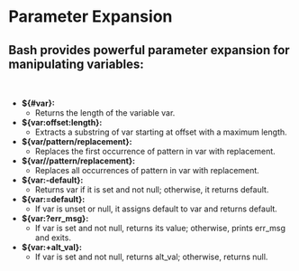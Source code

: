 # Parameter Expansion
## Bash provides powerful parameter expansion for manipulating variables:
<br>

- **${#var}:**
  - Returns the length of the variable var.
- **${var:offset:length}:**
  - Extracts a substring of var starting at offset with a maximum length.
- **${var/pattern/replacement}:**
  - Replaces the first occurrence of pattern in var with replacement.
- **${var//pattern/replacement}:**
  - Replaces all occurrences of pattern in var with replacement.
- **${var:-default}:**
  - Returns var if it is set and not null; otherwise, it returns default.
- **${var:=default}:**
  - If var is unset or null, it assigns default to var and returns default.
- **${var:?err_msg}:**
  - If var is set and not null, returns its value; otherwise, prints err_msg and exits.
- **${var:+alt_val}:**
  - If var is set and not null, returns alt_val; otherwise, returns null.


